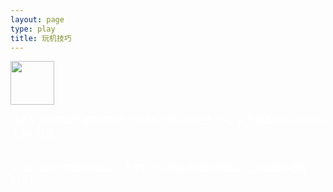 ```yaml
---
layout: page
type: play
title: 玩机技巧
---
```

  
 
<div class="cardcontent">
  <div class="shortcut card">
	  <a href="/myshortcut/">
	  	<img class="nofancybox" width="70px" height="70px" src="https://help.apple.com/assets/5B9014F10946229C37C593B4/5B9014F50946229C37C593C7/zh_CN/18c714c61bfdebca44fe6989f0a2511d.png" />
	  </a>
	  <div class="details" style="color: white;">
		  <p>捷径是一种可以使用应用完成一个或多个任务的快捷方式。这里是我的一些自制和搜集的捷径</p>
	  </div>
  </div>
  <div class="RSS card">
	  <div style="text-align: center;padding-top:8px">
		<a href="/myrss/" style="border-bottom:none;">
			<i class="fa fa-rss" style="font-size: 56px;color: #fc6423;" aria-hidden="true"></i>
		</a>
	  </div>
	  <div class="details" style="color: white;">
		  <p>这里是我的一些自制RSS源，主要是一些影视资讯和通知类，也可以帮你定制RSS！</p>
	  </div>
  </div>
</div>